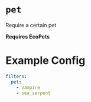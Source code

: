 # `pet`

Require a certain pet

**Requires EcoPets**

# Example Config
```yaml
filters:
  pet:
    - vampire
    - sea_serpent
```
